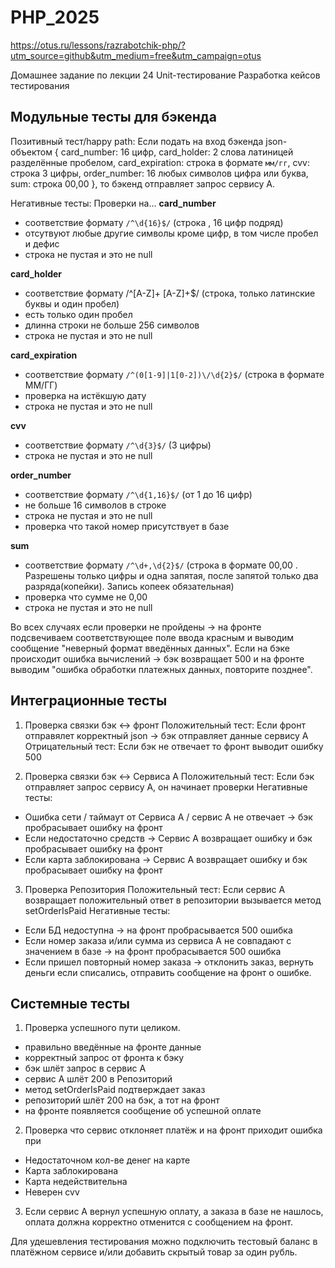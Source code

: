 # PHP_2025

https://otus.ru/lessons/razrabotchik-php/?utm_source=github&utm_medium=free&utm_campaign=otus

Домашнее задание по лекции 24 Unit-тестирование Разработка кейсов тестирования

## Модульные тесты для бэкенда
Позитивный тест/happy path:
Если подать на вход бэкенда json-объектом
{
	card_number: 16 цифр,
	card_holder: 2 слова латиницей разделённые пробелом,
	card_expiration: строка в формате `мм/гг`,
	cvv: строка 3 цифры,
	order_number: 16 любых символов цифра или буква,
	sum: строка 00,00 
},
то бэкенд отправляет запрос сервису A.

Негативные тесты:
Проверки на...
**card_number**
- соответствие формату `/^\d{16}$/` (строка , 16 цифр подряд)
- отсутвуют любые другие символы кроме цифр, в том числе пробел и дефис
- строка не пустая и это не null

**card_holder**
- соответствие формату /^[A-Z]+ [A-Z]+$/  (строка, только латинские буквы и один пробел)
- есть только один пробел
- длинна строки не больше 256 символов
- строка не пустая и это не null

**card_expiration**
- соответствие формату `/^(0[1-9]|1[0-2])\/\d{2}$/` (строка в формате MM/ГГ)
- проверка на истёкшую дату
- строка не пустая и это не null

**cvv**
- соответствие формату `/^\d{3}$/` (3 цифры)
- строка не пустая и это не null

**order_number**
- соответствие формату `/^\d{1,16}$/` (от 1 до 16 цифр)
- не больше 16 символов в строке
- строка не пустая и это не null
- проверка что такой номер присутствует в базе

**sum**
- соответствие формату `/^\d+,\d{2}$/` (строка в формате 00,00 . Разрешены только цифры и одна запятая, после запятой только два разряда(копейки). Запись копеек обязательная)
- проверка что сумме не 0,00
- строка не пустая и это не null

Во всех случаях если проверки не пройдены -> на фронте подсвечиваем соответствующее поле ввода красным и выводим сообщение "неверный формат введённых данных".
Если на бэке происходит ошибка вычислений -> бэк возвращает 500 и на фронте выводим "ошибка обработки платежных данных, повторите позднее".

## Интеграционные тесты
1. Проверка связки бэк <-> фронт
Положительный тест: Если фронт отправялет корректный json -> бэк отправляет данные сервису А
Отрицательный тест: Если бэк не отвечает то фронт выводит ошибку 500

2. Проверка связки бэк <-> Cервиса А
Положительный тест: Если бэк отправляет запрос сервису A, он начинает проверки 
Негативные тесты:
- Ошибка сети / таймаут от Сервиса A / сервис А не отвечает → бэк пробрасывает ошибку на фронт  
- Если недостаточно средств -> Сервис A возвращает ошибку и бэк пробрасывает ошибку на фронт 
- Если карта заблокирована -> Сервис A возвращает ошибку и бэк пробрасывает ошибку на фронт

3. Проверка Репозитория
Положительный тест: Если сервис A возвращает положительный ответ в репозитории вызывается метод setOrderIsPaid
Негативные тесты:
- Если БД недоступна -> на фронт пробрасывается 500 ошибка 
- Если номер заказа и/или сумма из сервиса А не совпадают с значением в базе -> на фронт пробрасывается 500 ошибка 
- Если пришел повторный номер заказа -> отклонить заказ, вернуть деньги если списались, отправить сообщение на фронт о ошибке. 


## Системные тесты

1. Проверка успешного пути целиком.
- правильно введённые на фронте данные
- корректный запрос от фронта к бэку
- бэк шлёт запрос в сервис А
- сервис А шлёт 200 в Репозиторий
- метод setOrderIsPaid подтверждает заказ
- репозиторий шлёт 200 на бэк, а тот на фронт
- на фронте появляется сообщение об успешной оплате
2. Проверка что сервис отклоняет платёж и на фронт приходит ошибка при
- Недостаточном кол-ве денег на карте
- Карта заблокирована
- Карта недействительна
- Неверен cvv
3. Если сервис А вернул успешную оплату, а заказа в базе не нашлось, оплата должна корректно отменится с сообщением на фронт.

Для удешевления тестирования можно подключить тестовый баланс в платёжном сервисе и/или добавить скрытый товар за один рубль. 